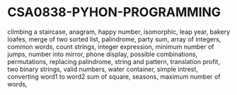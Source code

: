 # CSA0838-PYHON-PROGRAMMING
climbing a staircase,
anagram,
happy number,
isomorphic,
leap year,
bakery loafes,
merge of two sorted list,
palindrome,
party sum,
array of integers,
common words,
count strings,
integer expression,
minimum number of jumps,
number into mirror,
phone display,
possible combinations,
permutations,
replacing palindrome,
string and pattern,
translation profit,
two binary strings,
valid numbers,
water container,
simple intrest,
converting word1 to word2
sum of square,
seasons,
maximum number of words,
